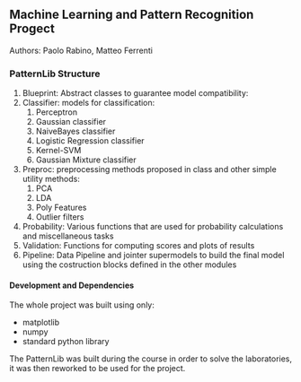 ## Machine Learning and Pattern Recognition Progect
Authors: Paolo Rabino, Matteo Ferrenti

### PatternLib Structure
1. Blueprint: Abstract classes to guarantee model compatibility:
2. Classifier: models for classification:
   1. Perceptron
   2. Gaussian classifier
   3. NaiveBayes classifier
   4. Logistic Regression classifier
   5. Kernel-SVM
   6. Gaussian Mixture classifier
3. Preproc: preprocessing methods proposed in class and other simple utility methods:
   1. PCA
   2. LDA
   3. Poly Features
   4. Outlier filters
4. Probability: Various functions that are used for probability calculations and miscellaneous tasks 
5. Validation: Functions for computing scores and plots of results 
6. Pipeline: Data Pipeline and jointer supermodels to build the final model using the costruction blocks defined in the other modules

#### Development and Dependencies
The whole project was built using only:
* matplotlib
* numpy
* standard python library   

The PatternLib was built during the course in order to solve the
laboratories, it was then reworked to be used for the project.

